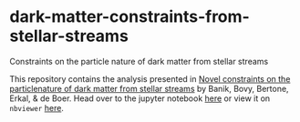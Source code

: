 # dark-matter-constraints-from-stellar-streams
Constraints on the particle nature of dark matter from stellar streams

This repository contains the analysis presented in [Novel constraints on the particlenature of dark matter from stellar streams](https://arxiv.org/abs/1911.02663) by Banik, Bovy, Bertone, Erkal, & de Boer. Head over to the jupyter notebook [here](dark-matter-constraints-from-stellar-streams.ipynb) or view it on ``nbviewer`` [here](https://nbviewer.jupyter.org/github/jobovy/dark-matter-constraints-from-stellar-streams/blob/main/dark-matter-constraints-from-stellar-streams.ipynb).
